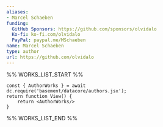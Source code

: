 ```yaml
---
aliases:
- Marcel Schaeben
funding:
  GitHub Sponsors: https://github.com/sponsors/olvidalo
  Ko-fi: ko-fi.com/olvidalo
  PayPal: paypal.me/MSchaeben
name: Marcel Schaeben
type: author
url: https://github.com/olvidalo
---
```



%% WORKS_LIST_START %%

```datacorejsx
const { AuthorWorks } = await dc.require('basement/datacore/authors.jsx');
return function View() {
    return <AuthorWorks/>
}
```
%% WORKS_LIST_END %%